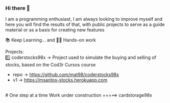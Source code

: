 ### Hi there 👋

I am a programming enthusiast, I am always looking to improve myself and here you will find the results of that, with public projects to serve as a guide material or as a basis for creating new features

📚 Keep Learning... and 👷‍♂️ Hands-on work

Projects:
<br>
1️⃣ coderstocks98x -> Project used to simulate the buying and selling of stocks, based on the Cod3r Cursos course
- repo -> https://github.com/mat98/coderstocks98x
- v1 -> https://msantos-stocks.herokuapp.com

<br>
# One step at a time
Work under construction =====> cardstorage98x
